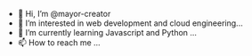 - 👋 Hi, I’m @mayor-creator
- 👀 I’m interested in web development and cloud engineering...
- 🌱 I’m currently learning Javascript and Python ...
- 📫 How to reach me ...

<!---
mayor-creator/mayor-creator is a ✨ special ✨ repository because its `README.md` (this file) appears on your GitHub profile.
You can click the Preview link to take a look at your changes.
--->
